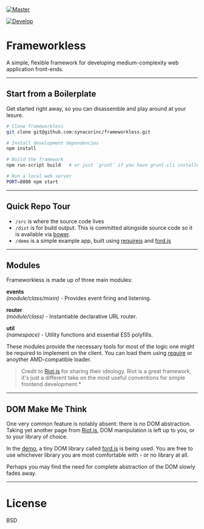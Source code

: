 [![Master](http://vm02.jasonmiller.dev.opal.synacor.com:3001/status/APLA-FWKLS?title=master)](https://bamboo.corp.synacor.com/browse/APLA-FWKLS)

[![Develop](http://vm02.jasonmiller.dev.opal.synacor.com:3001/status/APLA-FWKLS0?title=develop)](https://bamboo.corp.synacor.com/browse/APLA-FWKLS0)


Frameworkless
=============
A simple, flexible framework for developing medium-complexity web application front-ends.  


---


Start from a Boilerplate
------------------------

Get started right away, so you can disassemble and play around at your lesure.

```bash
# Clone frameworkless
git clone git@github.com:synacorinc/frameworkless.git

# Install development dependencies
npm install

# Build the framework
npm run-script build   # or just `grunt` if you have grunt-cli installed globally

# Run a local web server
PORT=8080 npm start
```

---


Quick Repo Tour
---------------

* `/src` is where the source code lives
* `/dist` is for build output. This is committed alongside source code so it is available via [bower](http://bower.io).
* `/demo` is a simple example app, built using [requirejs](http://requirejs.org) and [ford.js](http://developit.github.io/ford.js)


---


Modules
-------
Frameworkless is made up of three main modules:  

**events**  
*(module/class/mixin)* - Provides event firing and listening.  

**router**  
*(module/class)* - Instantiable declarative URL router.  

**util**  
*(namespace)* - Utility functions and essential ES5 polyfills.  

These modules provide the necessary tools for most of the logic one might be required to implement on the client.  You can load them using [require](http://requirejs.org/) or anoyther AMD-compatible loader.  


> Credit to [Riot.js](https://github.com/moot/riotjs) for sharing their ideology.  Riot is a great framework, it's just a different take on the most useful conventions for simple frontend development.*  


---


DOM Make Me Think
-----------------
One very common feature is notably absent: there is no DOM abstraction.  Taking yet another page from [Riot.js](https://github.com/moot/riotjs), DOM manipulation is left up to you, or to your library of choice.  

In the [demo](http://github.com/synacorinc/frameworkless/tree/master/demo), a tiny DOM library called [ford.js](https://github.com/developit/ford.js) is being used.  You are free to use whichever library you are most comfortable with - or no library at all.  

Perhaps you may find the need for complete abstraction of the DOM slowly fades away.  


---


License
=======
BSD
